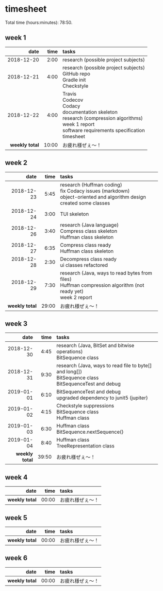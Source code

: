 # timesheet

Total time (hours:minutes): 78:50.

## week 1

|             date |  time | tasks |
| ---------------: | ----: | :---- |
|       2018-12-20 |  2:00 | research (possible project subjects) |
|       2018-12-21 |  4:00 | <span>research (possible project subjects)<br>GitHub repo<br>Gradle init<br>Checkstyle</span> |
|       2018-12-22 |  4:00 | <span>Travis<br>Codecov<br>Codacy<br>documentation skeleton<br>research (compression algorithms)<br>week 1 report<br>software requirements specification<br>timesheet</span> |
| **weekly total** | 10:00 | お疲れ様ぜぇ～！ |

## week 2

|             date |  time | tasks    |
| ---------------: | ----: | :------- |
|       2018-12-23 |  5:45 | <span>research (Huffman coding)<br>fix Codacy issues (markdown)<br>object-oriented and algorithm design<br>created some classes</span> |
|       2018-12-24 |  3:00 | TUI skeleton |
|       2018-12-26 |  3:40 | <span>research (Java language)<br>Compress class skeleton<br>Huffman class skeleton</span> |
|       2018-12-27 |  6:35 | <span>Compress class ready<br>Huffman class skeleton</span> |
|       2018-12-28 |  2:30 | <span>Decompress class ready<br>ui classes refactored</span> |
|       2018-12-29 |  7:30 | <span>research (Java, ways to read bytes from files)<br>Huffman compression algorithm (not ready yet)<br>week 2 report</span> |
| **weekly total** | 29:00 | お疲れ様ぜぇ～！ |

## week 3

|             date |  time | tasks    |
| ---------------: | ----: | :------- |
|       2018-12-30 |  4:45 | <span>research (Java, BitSet and bitwise operations)<br>BitSequence class</span> |
|       2018-12-31 |  9:30 | <span>research (Java, ways to read file to byte[] and long[])<br>BitSequence class<br>BitSequenceTest and debug</span> |
|       2019-01-01 |  6:10 | <span>BitSequenceTest and debug<br>upgraded dependency to junit5 (jupiter)</span> |
|       2019-01-02 |  4:15 | <span>Checkstyle suppressions<br>BitSequence class<br>Huffman class</span> |
|       2019-01-03 |  6:30 | <span>Huffman class<br>BitSequence.nextSequence()</span> |
|       2019-01-04 |  8:40 | <span>Huffman class<br>TreeRepresentation class</span> |
| **weekly total** | 39:50 | お疲れ様ぜぇ～！ |

## week 4

|             date |  time | tasks    |
| ---------------: | ----: | :------- |
| **weekly total** | 00:00 | お疲れ様ぜぇ～！ |

## week 5

|             date |  time | tasks    |
| ---------------: | ----: | :------- |
| **weekly total** | 00:00 | お疲れ様ぜぇ～！ |

## week 6

|             date |  time | tasks    |
| ---------------: | ----: | :------- |
| **weekly total** | 00:00 | お疲れ様ぜぇ～！ |
